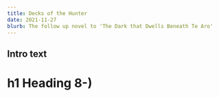 ```yaml
---
title: Decks of the Hunter
date: 2021-11-27
blurb: The follow up novel to 'The Dark that Dwells Beneath Te Aro'
---
```


## Intro text

# h1 Heading 8-)
